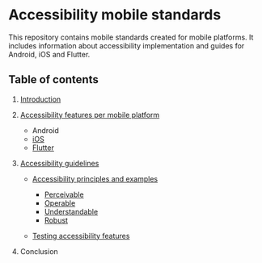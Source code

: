 # Accessibility mobile standards

This repository contains mobile standards created for mobile platforms. It includes information about accessibility implementation and guides for Android, iOS and Flutter.

## Table of contents

1. [Introduction](docs/general/introduction.md)

2. [Accessibility features per mobile platform](docs/features/features_mobile_platforms.md)

    * Android
    * [iOS](docs/features/features_ios.md)
    * [Flutter](docs/features/features_flutter.md)

3. [Accessibility guidelines](docs/guidelines/accessibility_guidelines.md)

    * [Accessibility principles and examples](docs/guidelines/principles/accessibility_principles_and_examples.md)

       * [Perceivable](docs/guidelines/principles/perceivable_principle.md.md)
       * [Operable](docs/guidelines/principles/operable_principle.md)
       * [Understandable](docs/guidelines/principles/understandable_principle.md)
       * [Robust](docs/guidelines/principles/robust_principle.md)
  
    * [Testing accessibility features](docs/testing/testing.md)

4. Conclusion
